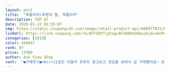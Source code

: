```yaml
---
layout: post 
title:  "북플라자/루팡의 딸, 북플라자" 
description: TOP.87 
date: 2020-01-22 02:55:07 
img: https://static.coupangcdn.com/image/retail-product-api/A00077021/6466571/8005848/main/9788998274412_L.jpg 
linkUrl: https://link.coupang.com/re/AFFSDP?lptag=AF3600438&subid=ahnPublicAsk&pageKey=301300854&itemId=948256779&vendorItemId=5365642156&traceid=V0-113-012540026d639940 
categories: [1019] 
color: 43A047 
rank: 87 
price: 13500 
author: Ask View Shop 
cont:  "●구매후기●<br/>11살인 아들이 유투브 광고보고 관심을 보여서 급 구매했어요~ 로켓와우로 하루만에 배송이되서 넘 좋았고 글밥보고 기겁할줄 알았는데 다행히 관심보이며 한시간 넘게 책을 읽어서 더 좋으네요 ㅋㅋ<br/>가끔 나도 책 좀 읽어봐야지 생각하고 책을 사거나 빌립니다<br/>도둑 집안 딸과 경찰 집안 아들이 사귀는데 그 둘의 만남은 계획이 된 거였다 그 둘은 남자의 직업과 서로의 집안을 모르고 서로를 부모님께 소개하는 자리에서 알게 되었다  그 둘은 만남을 이을 수 없는데... <br/>... <br/>.<br/>.<br/>     뒷부분이 궁금하시면<br/>사서보세영 전이만<br/>살분은 보지마쉐여<br/>스포임돠 아주쪼금 뒤는 안말할깨요<br/>안 읽었어요 그런데 이 책은 초반에도 볼만한데 뒤로 가면 갈수록 재밌어서 한번 읽으면 중간에 끊기더라도 이어서 읽고 싶은 생각이 들더라고요 중학생이든 고등학생이든 성인이든 추천합니다<br/>저는 21살 남자입니다 평소에 책과 담을 쌓아서 게임만 하는데<br/>저는 진짜 책잘않읽는 중1인데  넘 재미있게 봤어요 내용도 지루하지 않고 수업 시간 내내 읽고 싶어서 몰래 읽는 정도에요 새벽 배송받아 저녁 10시 까지틈틈이 읽으니 다 읽었어요 다음날에 친구에게 내용 말해주는 데 빌려달라고ᄏᄏ 저는 다시 재 정독하러 갑니다 친구에게는 쿠팡이 싸다고 사라고 했습니다 짱짱 재미있어요 뒤 내용을 추리하게 되는 데 완전 반전 ㄷㄷ<br/>하지만 의지가 약한지 대부분 절반쯤 읽으면 지겨워져서<br/>" 
---
```


